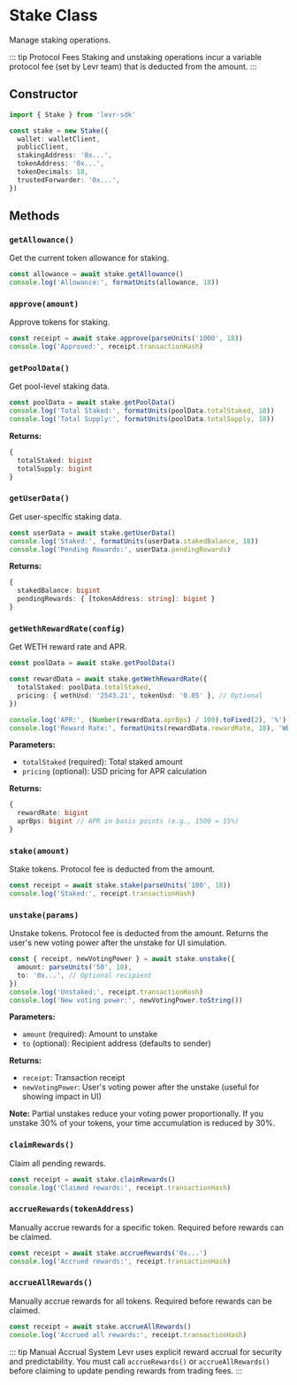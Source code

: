 # Stake Class

Manage staking operations.

::: tip Protocol Fees
Staking and unstaking operations incur a variable protocol fee (set by Levr team) that is deducted from the amount.
:::

## Constructor

```typescript
import { Stake } from 'levr-sdk'

const stake = new Stake({
  wallet: walletClient,
  publicClient,
  stakingAddress: '0x...',
  tokenAddress: '0x...',
  tokenDecimals: 18,
  trustedForwarder: '0x...',
})
```

## Methods

### `getAllowance()`

Get the current token allowance for staking.

```typescript
const allowance = await stake.getAllowance()
console.log('Allowance:', formatUnits(allowance, 18))
```

### `approve(amount)`

Approve tokens for staking.

```typescript
const receipt = await stake.approve(parseUnits('1000', 18))
console.log('Approved:', receipt.transactionHash)
```

### `getPoolData()`

Get pool-level staking data.

```typescript
const poolData = await stake.getPoolData()
console.log('Total Staked:', formatUnits(poolData.totalStaked, 18))
console.log('Total Supply:', formatUnits(poolData.totalSupply, 18))
```

**Returns:**

```typescript
{
  totalStaked: bigint
  totalSupply: bigint
}
```

### `getUserData()`

Get user-specific staking data.

```typescript
const userData = await stake.getUserData()
console.log('Staked:', formatUnits(userData.stakedBalance, 18))
console.log('Pending Rewards:', userData.pendingRewards)
```

**Returns:**

```typescript
{
  stakedBalance: bigint
  pendingRewards: { [tokenAddress: string]: bigint }
}
```

### `getWethRewardRate(config)`

Get WETH reward rate and APR.

```typescript
const poolData = await stake.getPoolData()

const rewardData = await stake.getWethRewardRate({
  totalStaked: poolData.totalStaked,
  pricing: { wethUsd: '2543.21', tokenUsd: '0.05' }, // Optional
})

console.log('APR:', (Number(rewardData.aprBps) / 100).toFixed(2), '%')
console.log('Reward Rate:', formatUnits(rewardData.rewardRate, 18), 'WETH/second')
```

**Parameters:**

- `totalStaked` (required): Total staked amount
- `pricing` (optional): USD pricing for APR calculation

**Returns:**

```typescript
{
  rewardRate: bigint
  aprBps: bigint // APR in basis points (e.g., 1500 = 15%)
}
```

### `stake(amount)`

Stake tokens. Protocol fee is deducted from the amount.

```typescript
const receipt = await stake.stake(parseUnits('100', 18))
console.log('Staked:', receipt.transactionHash)
```

### `unstake(params)`

Unstake tokens. Protocol fee is deducted from the amount. Returns the user's new voting power after the unstake for UI simulation.

```typescript
const { receipt, newVotingPower } = await stake.unstake({
  amount: parseUnits('50', 18),
  to: '0x...', // Optional recipient
})
console.log('Unstaked:', receipt.transactionHash)
console.log('New voting power:', newVotingPower.toString())
```

**Parameters:**

- `amount` (required): Amount to unstake
- `to` (optional): Recipient address (defaults to sender)

**Returns:**

- `receipt`: Transaction receipt
- `newVotingPower`: User's voting power after the unstake (useful for showing impact in UI)

**Note:** Partial unstakes reduce your voting power proportionally. If you unstake 30% of your tokens, your time accumulation is reduced by 30%.

### `claimRewards()`

Claim all pending rewards.

```typescript
const receipt = await stake.claimRewards()
console.log('Claimed rewards:', receipt.transactionHash)
```

### `accrueRewards(tokenAddress)`

Manually accrue rewards for a specific token. Required before rewards can be claimed.

```typescript
const receipt = await stake.accrueRewards('0x...')
console.log('Accrued rewards:', receipt.transactionHash)
```

### `accrueAllRewards()`

Manually accrue rewards for all tokens. Required before rewards can be claimed.

```typescript
const receipt = await stake.accrueAllRewards()
console.log('Accrued all rewards:', receipt.transactionHash)
```

::: tip Manual Accrual System
Levr uses explicit reward accrual for security and predictability. You must call `accrueRewards()` or `accrueAllRewards()` before claiming to update pending rewards from trading fees.
:::
